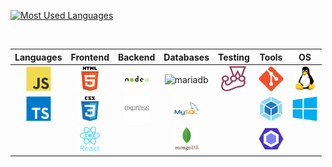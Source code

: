 [![Most Used Languages](https://github-readme-stats.vercel.app/api/top-langs/?username=voss29&langs_count=8&exclude_repo=knowledgeBase&theme=dark)](https://github.com/anuraghazra/github-readme-stats)

<br>

|Languages |Frontend |Backend |Databases |Testing               |Tools           |OS                                                 |
|:--------:|:-------:|:------:|:--------:|:---------------:|:--------------:|:-------------------------------------------------:|
|<img src="https://raw.githubusercontent.com/devicons/devicon/master/icons/javascript/javascript-original.svg" alt="javascript" width="40" height="40" title="JavaScript"/> |<img src="https://raw.githubusercontent.com/devicons/devicon/master/icons/html5/html5-original-wordmark.svg" alt="html5" width="40" height="40" title="HTML"/> |<img src="https://raw.githubusercontent.com/devicons/devicon/master/icons/nodejs/nodejs-original-wordmark.svg" alt="nodejs" width="40" height="40" title="Node.js"/> |<img src="https://www.vectorlogo.zone/logos/mariadb/mariadb-icon.svg" alt="mariadb" width="40" height="40" title="MariaDB"/> |<img src="https://raw.githubusercontent.com/devicons/devicon/master/icons/jest/jest-plain.svg" alt="Jest" width="40" height="40" title="Jest"/> |<img src="https://raw.githubusercontent.com/devicons/devicon/master/icons/git/git-plain.svg" alt="Git" width="40" height="40" title="Git"/> |<img src="https://raw.githubusercontent.com/devicons/devicon/master/icons/linux/linux-original.svg" alt="linux" width="40" height="40" title="Linux"/> |
|<img src="https://raw.githubusercontent.com/devicons/devicon/master/icons/typescript/typescript-original.svg" alt="typescript" width="40" height="40" title="TypeScript"/> |<img src="https://raw.githubusercontent.com/devicons/devicon/master/icons/css3/css3-original-wordmark.svg" alt="css3" width="40" height="40" title="CSS"/> |<img src="https://raw.githubusercontent.com/devicons/devicon/master/icons/express/express-original-wordmark.svg" alt="Express" width="40" height="40" title="Express"/> |<img src="https://raw.githubusercontent.com/devicons/devicon/master/icons/mysql/mysql-original-wordmark.svg" alt="mysql" width="40" height="40" title="MySQL"> | |<img src="https://raw.githubusercontent.com/devicons/devicon/master/icons/webpack/webpack-original.svg" alt="Webpack" width="40" height="40" title="Webpack"/> | <img src="https://raw.githubusercontent.com/devicons/devicon/master/icons/windows8/windows8-original.svg" alt="windows" width="40" height="40" title="Windows"/> |
| |<img src="https://raw.githubusercontent.com/devicons/devicon/master/icons/react/react-original-wordmark.svg" alt="React" width="40" height="40" title="React"/> | |<img src="https://raw.githubusercontent.com/devicons/devicon/master/icons/mongodb/mongodb-original-wordmark.svg" alt="mongodb" width="40" height="40" title="MongoDB"/> | |<img src="https://raw.githubusercontent.com/devicons/devicon/master/icons/eslint/eslint-original.svg" alt="ESLint" width="40" height="40" title="ESLint"/> | |
